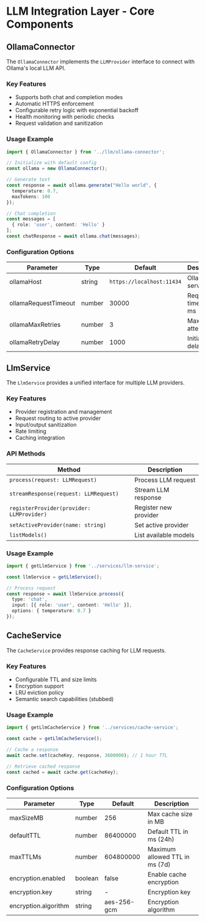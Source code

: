 # LLM Integration Layer - Core Components

## OllamaConnector

The `OllamaConnector` implements the `LLMProvider` interface to connect with Ollama's local LLM API.

### Key Features
- Supports both chat and completion modes
- Automatic HTTPS enforcement
- Configurable retry logic with exponential backoff
- Health monitoring with periodic checks
- Request validation and sanitization

### Usage Example
```typescript
import { OllamaConnector } from '../llm/ollama-connector';

// Initialize with default config
const ollama = new OllamaConnector();

// Generate text
const response = await ollama.generate("Hello world", {
  temperature: 0.7,
  maxTokens: 100
});

// Chat completion
const messages = [
  { role: 'user', content: 'Hello' }
];
const chatResponse = await ollama.chat(messages);
```

### Configuration Options
| Parameter | Type | Default | Description |
|-----------|------|---------|-------------|
| ollamaHost | string | `https://localhost:11434` | Ollama server URL |
| ollamaRequestTimeout | number | 30000 | Request timeout in ms |
| ollamaMaxRetries | number | 3 | Max retry attempts |
| ollamaRetryDelay | number | 1000 | Initial retry delay in ms |

## LlmService

The `LlmService` provides a unified interface for multiple LLM providers.

### Key Features
- Provider registration and management
- Request routing to active provider
- Input/output sanitization
- Rate limiting
- Caching integration

### API Methods
| Method | Description |
|--------|-------------|
| `process(request: LLMRequest)` | Process LLM request |
| `streamResponse(request: LLMRequest)` | Stream LLM response |
| `registerProvider(provider: LLMProvider)` | Register new provider |
| `setActiveProvider(name: string)` | Set active provider |
| `listModels()` | List available models |

### Usage Example
```typescript
import { getLlmService } from '../services/llm-service';

const llmService = getLlmService();

// Process request
const response = await llmService.process({
  type: 'chat',
  input: [{ role: 'user', content: 'Hello' }],
  options: { temperature: 0.7 }
});
```

## CacheService

The `CacheService` provides response caching for LLM requests.

### Key Features
- Configurable TTL and size limits
- Encryption support
- LRU eviction policy
- Semantic search capabilities (stubbed)

### Usage Example
```typescript
import { getLlmCacheService } from '../services/cache-service';

const cache = getLlmCacheService();

// Cache a response
await cache.set(cacheKey, response, 3600000); // 1 hour TTL

// Retrieve cached response
const cached = await cache.get(cacheKey);
```

### Configuration Options
| Parameter | Type | Default | Description |
|-----------|------|---------|-------------|
| maxSizeMB | number | 256 | Max cache size in MB |
| defaultTTL | number | 86400000 | Default TTL in ms (24h) |
| maxTTLMs | number | 604800000 | Maximum allowed TTL in ms (7d) |
| encryption.enabled | boolean | false | Enable cache encryption |
| encryption.key | string | - | Encryption key |
| encryption.algorithm | string | aes-256-gcm | Encryption algorithm |